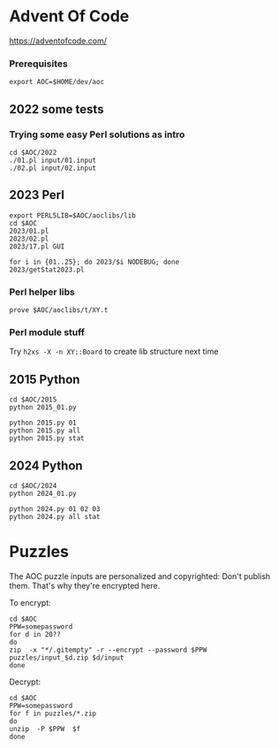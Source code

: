 # Advent Of Code
https://adventofcode.com/

### Prerequisites
```
export AOC=$HOME/dev/aoc
```

## 2022 some tests

### Trying some easy Perl solutions as intro
```
cd $AOC/2022
./01.pl input/01.input
./02.pl input/02.input
```

## 2023 Perl

```
export PERL5LIB=$AOC/aoclibs/lib
cd $AOC
2023/01.pl
2023/02.pl
2023/17.pl GUI

for i in {01..25}; do 2023/$i NODEBUG; done
2023/getStat2023.pl
```

### Perl helper libs

```
prove $AOC/aoclibs/t/XY.t
```

### Perl module stuff
Try ```h2xs -X -n XY::Board``` to create lib structure next time


## 2015 Python

```
cd $AOC/2015
python 2015_01.py

python 2015.py 01
python 2015.py all
python 2015.py stat
```


## 2024 Python
```
cd $AOC/2024
python 2024_01.py

python 2024.py 01 02 03
python 2024.py all stat
```

# Puzzles
The AOC puzzle inputs are personalized and copyrighted: Don't publish them. That's why they're encrypted here.

To encrypt:
```
cd $AOC
PPW=somepassword
for d in 20??
do
zip  -x "*/.gitempty" -r --encrypt --password $PPW  puzzles/input_$d.zip $d/input
done
```

Decrypt:
```
cd $AOC
PPW=somepassword
for f in puzzles/*.zip
do
unzip  -P $PPW  $f
done
```
